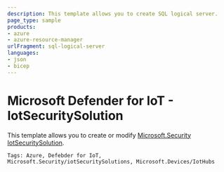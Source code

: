 ```yaml
---
description: This template allows you to create SQL logical server.
page_type: sample
products:
- azure
- azure-resource-manager
urlFragment: sql-logical-server
languages:
- json
- bicep
---
```

# Microsoft Defender for IoT - IotSecuritySolution

This template allows you to create or modify [Microsoft.Security IotSecuritySolution](https://learn.microsoft.com/en-us/azure/templates/microsoft.security/2019-08-01/iotsecuritysolutions?pivots=deployment-language-arm-template).

`Tags: Azure, Defebder for IoT, Microsoft.Security/iotSecuritySolutions, Microsoft.Devices/IotHubs`

